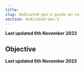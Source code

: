 ```yaml
---
title: 
slug: dedicated-gen-2-guide.en-ca
section: Dedicated-Gen-2
---
```


**Last updated 6th November 2023**



## Objective  

**Last updated 6th November 2023**


